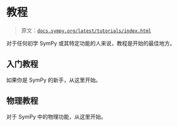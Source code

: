 # 教程

> 原文：[`docs.sympy.org/latest/tutorials/index.html`](https://docs.sympy.org/latest/tutorials/index.html)

对于任何初学 SymPy 或其特定功能的人来说，教程是开始的最佳地方。

## 入门教程

如果你是 SymPy 的新手，从这里开始。

## 物理教程

对于 SymPy 中的物理功能，从这里开始。
